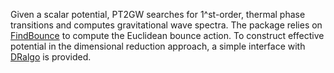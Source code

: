 Given a scalar potential, PT2GW searches for 1^st-order, thermal phase transitions and computes gravitational wave spectra.
The package relies on [FindBounce](https://github.com/vguada/FindBounce) to compute the Euclidean bounce action.
To construct effective potential in the dimensional reduction approach, a simple interface with [DRalgo](https://github.com/DR-algo/DRalgo) is provided.
